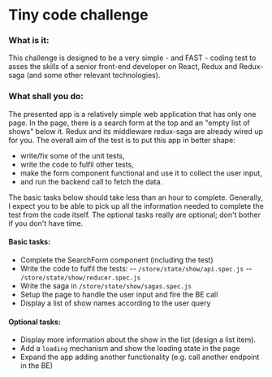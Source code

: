 # Tiny code challenge
### What is it:
This challenge is designed to be a very simple - and FAST - coding test to asses the skills of a senior front-end developer on React, Redux and Redux-saga (and some other relevant technologies).
### What shall you do:
The presented app is a relatively simple web application that has only one page. In the page, there is a search form at the top and an "empty list of shows" below it.
Redux and its middleware redux-saga are already wired up for you.
The overall aim of the test is to put this app in better shape: 
- write/fix some of the unit tests, 
- write the code to fulfil other tests, 
- make the form component functional and use it to collect the user input,
- and run the backend call to fetch the data.

The basic tasks below should take less than an hour to complete. Generally, I expect you to be able to pick up all the information needed to complete the test from the code itself.
The optional tasks really are optional; don't bother if you don't have time.
#### Basic tasks:
- Complete the SearchForm component (including the test)
- Write the code to fulfil the tests:
-- `/store/state/show/api.spec.js`
-- `/store/state/show/reducer.spec.js`
- Write the saga in `/store/state/show/sagas.spec.js`
- Setup the page to handle the user input and fire the BE call
- Display a list of show names according to the user query
#### Optional tasks:
- Display more information about the show in the list (design a list item).
- Add a `loading` mechanism and show the loading state in the page
- Expand the app adding another functionality (e.g. call another endpoint in the BE)